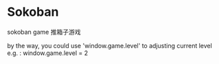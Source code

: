 # Sokoban

sokoban game
推箱子游戏

by the way, you could use 'window.game.level' to adjusting current level
e.g. : window.game.level = 2

